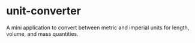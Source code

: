 # unit-converter

A mini application to convert between metric and imperial units for length, volume, and mass quantities.
